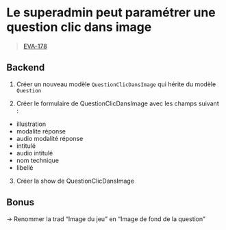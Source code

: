 <!-- 📄 Standard : https://www.notion.so/captive/Le-cadrage-technique-dbb611e45f114737a6b14745caa584e9?pvs=4 -->
# Le superadmin peut paramétrer une question clic dans image

> [EVA-178](https://captive-team.atlassian.net/browse/EVA-178)

## Backend

1. Créer un nouveau modèle `QuestionClicDansImage` qui hérite du modèle `Question`

2. Créer le formulaire de QuestionClicDansImage avec les champs suivant :
- illustration
- modalite réponse
- audio modalité réponse
- intitulé
- audio intitulé
- nom technique
- libellé

3. Créer la show de QuestionClicDansImage


## Bonus

-> Renommer la trad “Image du jeu” en “Image de fond de la question”
